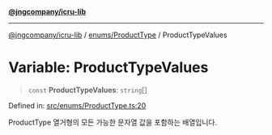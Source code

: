 [**@jngcompany/icru-lib**](../../../README.md)

***

[@jngcompany/icru-lib](../../../README.md) / [enums/ProductType](../README.md) / ProductTypeValues

# Variable: ProductTypeValues

> `const` **ProductTypeValues**: `string`[]

Defined in: [src/enums/ProductType.ts:20](https://github.com/jngcompany/icru-lib/blob/d3a4d9c24074b22f396121b6f6d7c5106c66ae75/src/enums/ProductType.ts#L20)

ProductType 열거형의 모든 가능한 문자열 값을 포함하는 배열입니다.
